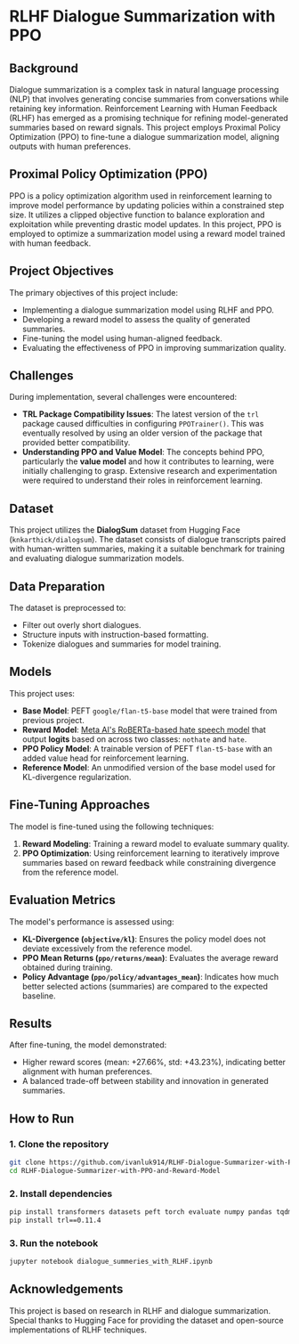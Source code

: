 # RLHF Dialogue Summarization with PPO

## Background
Dialogue summarization is a complex task in natural language processing (NLP) that involves generating concise summaries from conversations while retaining key information. Reinforcement Learning with Human Feedback (RLHF) has emerged as a promising technique for refining model-generated summaries based on reward signals. This project employs Proximal Policy Optimization (PPO) to fine-tune a dialogue summarization model, aligning outputs with human preferences.

## Proximal Policy Optimization (PPO)
PPO is a policy optimization algorithm used in reinforcement learning to improve model performance by updating policies within a constrained step size. It utilizes a clipped objective function to balance exploration and exploitation while preventing drastic model updates. In this project, PPO is employed to optimize a summarization model using a reward model trained with human feedback.

## Project Objectives
The primary objectives of this project include:
- Implementing a dialogue summarization model using RLHF and PPO.
- Developing a reward model to assess the quality of generated summaries.
- Fine-tuning the model using human-aligned feedback.
- Evaluating the effectiveness of PPO in improving summarization quality.

## Challenges
During implementation, several challenges were encountered:
- **TRL Package Compatibility Issues**: The latest version of the `trl` package caused difficulties in configuring `PPOTrainer()`. This was eventually resolved by using an older version of the package that provided better compatibility.
- **Understanding PPO and Value Model**: The concepts behind PPO, particularly the **value model** and how it contributes to learning, were initially challenging to grasp. Extensive research and experimentation were required to understand their roles in reinforcement learning.

## Dataset
This project utilizes the **DialogSum** dataset from Hugging Face (`knkarthick/dialogsum`). The dataset consists of dialogue transcripts paired with human-written summaries, making it a suitable benchmark for training and evaluating dialogue summarization models.

## Data Preparation
The dataset is preprocessed to:
- Filter out overly short dialogues.
- Structure inputs with instruction-based formatting.
- Tokenize dialogues and summaries for model training.

## Models
This project uses:
- **Base Model**: PEFT `google/flan-t5-base` model that were trained from previous project.
- **Reward Model**: [Meta AI's RoBERTa-based hate speech model](https://huggingface.co/facebook/roberta-hate-speech-dynabench-r4-target) that output **logits** based on across two classes: `nothate` and `hate`.
- **PPO Policy Model**: A trainable version of PEFT `flan-t5-base` with an added value head for reinforcement learning.
- **Reference Model**: An unmodified version of the base model used for KL-divergence regularization.

## Fine-Tuning Approaches
The model is fine-tuned using the following techniques:
1. **Reward Modeling**: Training a reward model to evaluate summary quality.
2. **PPO Optimization**: Using reinforcement learning to iteratively improve summaries based on reward feedback while constraining divergence from the reference model.

## Evaluation Metrics
The model's performance is assessed using:
- **KL-Divergence (`objective/kl`)**: Ensures the policy model does not deviate excessively from the reference model.
- **PPO Mean Returns (`ppo/returns/mean`)**: Evaluates the average reward obtained during training.
- **Policy Advantage (`ppo/policy/advantages_mean`)**: Indicates how much better selected actions (summaries) are compared to the expected baseline.

## Results
After fine-tuning, the model demonstrated:
- Higher reward scores (mean: +27.66%, std: +43.23%), indicating better alignment with human preferences.
- A balanced trade-off between stability and innovation in generated summaries.

## How to Run
### 1. Clone the repository
```bash
git clone https://github.com/ivanluk914/RLHF-Dialogue-Summarizer-with-PPO-and-Reward-Model
cd RLHF-Dialogue-Summarizer-with-PPO-and-Reward-Model
```

### 2. Install dependencies
```bash
pip install transformers datasets peft torch evaluate numpy pandas tqdm
pip install trl==0.11.4
```

### 3. Run the notebook
```bash
jupyter notebook dialogue_summeries_with_RLHF.ipynb
```


## Acknowledgements
This project is based on research in RLHF and dialogue summarization. Special thanks to Hugging Face for providing the dataset and open-source implementations of RLHF techniques.

